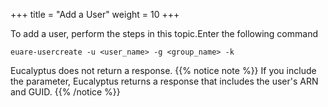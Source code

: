 +++
title = "Add a User"
weight = 10
+++

To add a user, perform the steps in this topic.Enter the following command 

    euare-usercreate -u <user_name> -g <group_name> -k

Eucalyptus does not return a response. 
{{% notice note %}}
If you include the parameter, Eucalyptus returns a response that includes the user's ARN and GUID. 
{{% /notice %}}

